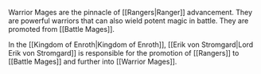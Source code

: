 
Warrior Mages are the pinnacle of [[Rangers|Ranger]] advancement. They are powerful warriors that can also wield potent magic in battle. They are promoted from [[Battle Mages]].

In the [[Kingdom of Enroth|Kingdom of Enroth]], [[Erik von Stromgard|Lord Erik von Stromgard]] is responsible for the promotion of [[Rangers]] to [[Battle Mages]] and further into [[Warrior Mages]].
